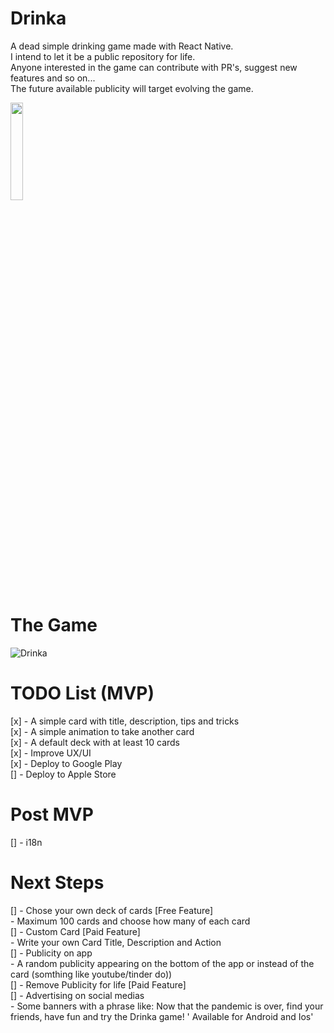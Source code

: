 # Drinka
A dead simple drinking game made with React Native.  
I intend to let it be a public repository for life.  
Anyone interested in the game can contribute with PR's, suggest new features and so on...  
The future available publicity will target evolving the game.

<a href="https://play.google.com/store/apps/details?id=com.mtsmachado8.drinka" target="_blank">
  <img src="https://cdn.rawgit.com/steverichey/google-play-badge-svg/master/img/pt-br_get.svg" width="20%">
</a>

# The Game
![Drinka](https://user-images.githubusercontent.com/11022437/90585706-d5bfde80-e1ab-11ea-8015-4b6e81f42be4.gif)

# TODO List (MVP)
[x] - A simple card with title, description, tips and tricks  
[x] - A simple animation to take another card  
[x] - A default deck with at least 10 cards  
[x] - Improve UX/UI  
[x] - Deploy to Google Play  
[] - Deploy to Apple Store  

# Post MVP
[] - i18n


# Next Steps
[] - Chose your own deck of cards [Free Feature]  
    - Maximum 100 cards and choose how many of each card  
[] - Custom Card [Paid Feature]  
    - Write your own Card Title, Description and Action  
[] - Publicity on app  
    - A random publicity appearing on the bottom of the app or instead of the card (somthing like youtube/tinder do))  
[] - Remove Publicity for life [Paid Feature]  
[] - Advertising on social medias   
    - Some banners with a phrase like: Now that the pandemic is over, find your friends, have fun and try the Drinka game! ' Available for Android and Ios'

